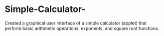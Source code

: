 # Simple-Calculator-
Created a graphical user interface of a simple calculator (applet) that perform basic arithmetic operations, exponents, and square root functions. 
